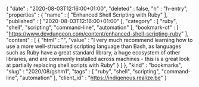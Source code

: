 {
  "date" : "2020-08-03T12:16:00+01:00",
  "deleted" : false,
  "h" : "h-entry",
  "properties" : {
    "name" : [ "Enhanced Shell Scripting with Ruby" ],
    "published" : [ "2020-08-03T12:16:00+01:00" ],
    "category" : [ "ruby", "shell", "scripting", "command-line", "automation" ],
    "bookmark-of" : [ "https://www.devdungeon.com/content/enhanced-shell-scripting-ruby" ],
    "content" : [ {
      "html" : "",
      "value" : "I very much recommend learning how to use a more well-structured scripting language than Bash, as languages such as Ruby have a great standard library, a huge ecosystem of other libraries, and are commonly installed across machines - this is a great look at partially replacing shell scripts with Ruby"
    } ]
  },
  "kind" : "bookmarks",
  "slug" : "2020/08/gshm1",
  "tags" : [ "ruby", "shell", "scripting", "command-line", "automation" ],
  "client_id" : "https://indigenous.realize.be"
}
